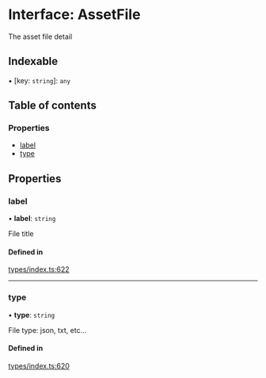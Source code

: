 # Interface: AssetFile

The asset file detail

## Indexable

▪ [key: `string`]: `any`

## Table of contents

### Properties

- [label](AssetFile.md#label)
- [type](AssetFile.md#type)

## Properties

### label

• **label**: `string`

File title

#### Defined in

[types/index.ts:622](https://github.com/nevermined-io/components-catalog/blob/296299b/lib/src/types/index.ts#L622)

___

### type

• **type**: `string`

File type: json, txt, etc...

#### Defined in

[types/index.ts:620](https://github.com/nevermined-io/components-catalog/blob/296299b/lib/src/types/index.ts#L620)

